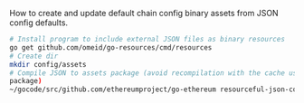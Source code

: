 How to create and update default chain config binary assets from JSON config
defaults.

```bash
# Install program to include external JSON files as binary resources
go get github.com/omeid/go-resources/cmd/resources
# Create dir
mkdir config/assets
# Compile JSON to assets package (avoid recompilation with the cache using
package)
~/gocode/src/github.com/ethereumproject/go-ethereum resourceful-json-configs *% ⟠ resources -fmt -declare -var=DEFAULTS -package=assets -output=core/assets/assets.go core/config/*.json core/config/*.csv
```
